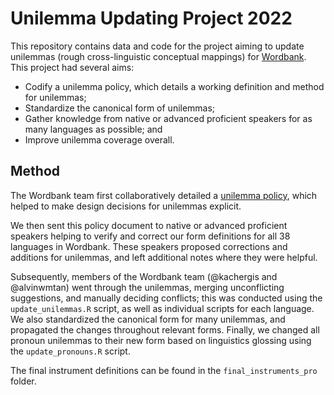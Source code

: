 # Unilemma Updating Project 2022

This repository contains data and code for the project aiming to update unilemmas (rough cross-linguistic conceptual mappings) for [Wordbank](http://wordbank.stanford.edu/). 
This project had several aims:
* Codify a unilemma policy, which details a working definition and method for unilemmas;
* Standardize the canonical form of unilemmas;
* Gather knowledge from native or advanced proficient speakers for as many languages as possible; and
* Improve unilemma coverage overall.

## Method
The Wordbank team first collaboratively detailed a [unilemma policy](), which helped to make design decisions for unilemmas explicit. 

We then sent this policy document to native or advanced proficient speakers helping to verify and correct our form definitions for all 38 languages in Wordbank. 
These speakers proposed corrections and additions for unilemmas, and left additional notes where they were helpful.

Subsequently, members of the Wordbank team (@kachergis and @alvinwmtan) went through the unilemmas, merging unconflicting suggestions, and manually deciding conflicts; this was conducted using the `update_unilemmas.R` script, as well as individual scripts for each language. 
We also standardized the canonical form for many unilemmas, and propagated the changes throughout relevant forms.
Finally, we changed all pronoun unilemmas to their new form based on linguistics glossing using the `update_pronouns.R` script.

The final instrument definitions can be found in the `final_instruments_pro` folder. 
